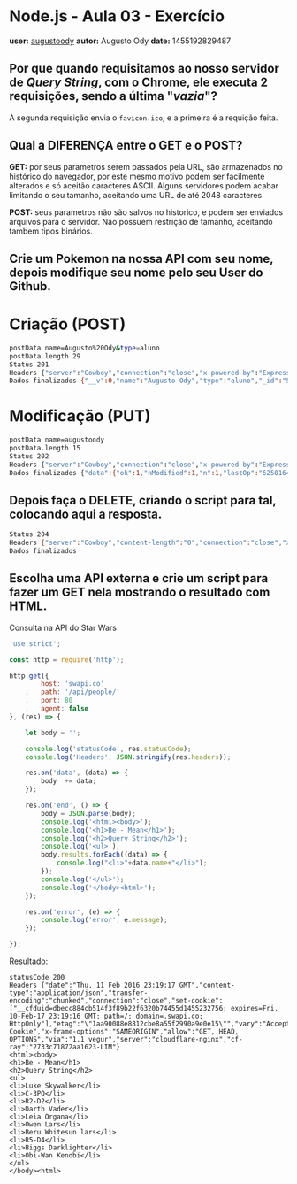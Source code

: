 # Node.js - Aula 03 - Exercício
**user:** [augustoody](https://github.com/AugustoOdy)
**autor:** Augusto Ody
**date:** 1455192829487

## Por que quando requisitamos ao nosso servidor de *Query String*, **com o Chrome**, ele executa 2 requisições, sendo a última "*vazia*"?
A segunda requisição envia o `favicon.ico`, e a primeira é a requição feita.

## Qual a DIFERENÇA entre o GET e o POST?
**GET:** por seus parametros serem passados pela URL, são armazenados no histórico do navegador, por este mesmo motivo podem ser facilmente alterados e só aceitão caracteres ASCII. Alguns servidores podem acabar limitando o seu tamanho, aceitando uma URL de até 2048 caracteres.

**POST:** seus parametros não são salvos no historico, e podem ser enviados arquivos para o servidor. Não possuem restrição de tamanho, aceitando tambem tipos binários.

## Crie um Pokemon na nossa API com seu nome, depois modifique seu nome pelo seu User do Github.

# Criação (POST)
```sh
postData name=Augusto%20Ody&type=aluno
postData.length 29
Status 201
Headers {"server":"Cowboy","connection":"close","x-powered-by":"Express","access-control-allow-origin":"*","content-type":"application/json; charset=utf-8","content-length":"78","etag":"W/\"4e-ZxC702mgB6lts1cpp/xCuQ\"","date":"Thu, 11 Feb 2016 22:29:16 GMT","via":"1.1 vegur"}
Dados finalizados {"__v":0,"name":"Augusto Ody","type":"aluno","_id":"56bd0b3b2c257311009b5721"}
```

# Modificação (PUT)
```sh
postData name=augustoody
postData.length 15
Status 202
Headers {"server":"Cowboy","connection":"close","x-powered-by":"Express","access-control-allow-origin":"*","content-type":"application/json; charset=utf-8","content-length":"108","etag":"W/\"6c-frcmbtrtM2TSD81obiZtjw\"","date":"Thu, 11 Feb 2016 22:30:47 GMT","via":"1.1 vegur"}
Dados finalizados {"data":{"ok":1,"nModified":1,"n":1,"lastOp":"6250164601028083713","electionId":"565e25d106dca622271891c4"}}
```

## **Depois faça o DELETE**, criando o script para tal, colocando aqui a resposta.
```sh
Status 204
Headers {"server":"Cowboy","content-length":"0","connection":"close","x-powered-by":"Express","access-control-allow-origin":"*","date":"Thu, 11 Feb 2016 22:34:41 GMT","via":"1.1 vegur"}
Dados finalizados
```

## Escolha uma **API externa** e crie um script para fazer um GET nela **mostrando o resultado com HTML**.
Consulta na API do Star Wars
```js
'use strict';

const http = require('http');

http.get({
        host: 'swapi.co'
    ,   path: '/api/people/'
    ,   port: 80
    ,   agent: false
}, (res) => {

    let body = '';

    console.log('statusCode', res.statusCode);
    console.log('Headers', JSON.stringify(res.headers));

    res.on('data', (data) => {
        body  += data;
    });

    res.on('end', () => {
        body = JSON.parse(body);
        console.log('<html><body>');
        console.log('<h1>Be - Mean</h1>');
        console.log('<h2>Query String</h2>');
        console.log('<ul>');
        body.results.forEach((data) => {
            console.log("<li>"+data.name+"</li>");
        });
        console.log('</ul>');
        console.log('</body><html>');
    });

    res.on('error', (e) => {
        console.log('error', e.message);
    });

});
```

Resultado:
```
statusCode 200
Headers {"date":"Thu, 11 Feb 2016 23:19:17 GMT","content-type":"application/json","transfer-encoding":"chunked","connection":"close","set-cookie":["__cfduid=dbecc884cb514f3f89b22f6320b74455d1455232756; expires=Fri, 10-Feb-17 23:19:16 GMT; path=/; domain=.swapi.co; HttpOnly"],"etag":"\"1aa90088e8812cbe8a55f2990a9e0e15\"","vary":"Accept, Cookie","x-frame-options":"SAMEORIGIN","allow":"GET, HEAD, OPTIONS","via":"1.1 vegur","server":"cloudflare-nginx","cf-ray":"2733c71872aa1623-LIM"}
<html><body>
<h1>Be - Mean</h1>
<h2>Query String</h2>
<ul>
<li>Luke Skywalker</li>
<li>C-3PO</li>
<li>R2-D2</li>
<li>Darth Vader</li>
<li>Leia Organa</li>
<li>Owen Lars</li>
<li>Beru Whitesun lars</li>
<li>R5-D4</li>
<li>Biggs Darklighter</li>
<li>Obi-Wan Kenobi</li>
</ul>
</body><html>
```

